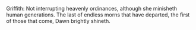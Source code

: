 Griffith: Not interrupting heavenly ordinances, although she minisheth human generations. The last of endless morns that have departed, the first of those that come, Dawn brightly shineth.